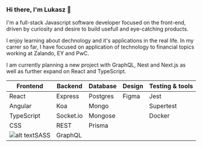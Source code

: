 ### Hi there, I'm Lukasz 👋

I'm a full-stack Javascript software developer focused on the front-end, driven by curiosity and desire to build usefull and eye-catching products.

I enjoy learning about dechnology and it's applications in the real life. In my carrer so far, I have focused on application of technology to financial topics working at Zalando, EY and PwC. 

I am currently planning a new project with GraphQL, Nest and Next.js as well as further expand on React and TypeScript.

| Frontend   | Backend    | Database | Design | Testing & tools |
|------------|------------|----------|--------|-----------------|
| React      | Express    | Postgres | Figma  | Jest            |
| Angular    | Koa        | Mongo    |        | Supertest       |
| TypeScript | Socket.io  | Mongose  |        | Docker          |
| CSS        | REST       | Prisma   |        |                 |
| ![alt text](https://camo.githubusercontent.com/aa8b3e6b6fc55ea158e132e1c33ba6aa7fe49706a4e4bd64701af1cf89f514b5/68747470733a2f2f63646e2e6a7364656c6976722e6e65742f67682f64657669636f6e732f64657669636f6e2f69636f6e732f747970657363726970742f747970657363726970742d6f726967696e616c2e737667)SASS       | GraphQL    |          |        |                 |
